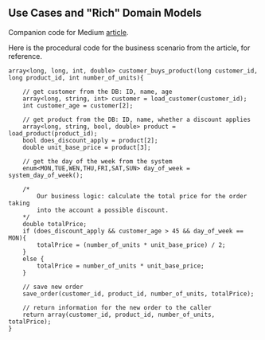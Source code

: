## Use Cases and "Rich" Domain Models

Companion code for Medium [article](https://medium.com/unil-ci-software-engineering/on-rich-domain-entities-in-ddd-and-use-cases-in-clean-architecture-e8fa695124b3).

Here is the procedural code for the business scenario from the article, for reference.

```text
array<long, long, int, double> customer_buys_product(long customer_id, long product_id, int number_of_units){

    // get customer from the DB: ID, name, age
    array<long, string, int> customer = load_customer(customer_id);
    int customer_age = customer[2];

    // get product from the DB: ID, name, whether a discount applies
    array<long, string, bool, double> product = load_product(product_id);
    bool does_discount_apply = product[2];
    double unit_base_price = product[3];

    // get the day of the week from the system
    enum<MON,TUE,WEN,THU,FRI,SAT,SUN> day_of_week = system_day_of_week();

    /*
        Our business logic: calculate the total price for the order taking
        into the account a possible discount.
    */
    double totalPrice;
    if (does_discount_apply && customer_age > 45 && day_of_week == MON){
        totalPrice = (number_of_units * unit_base_price) / 2;
    }
    else {
        totalPrice = number_of_units * unit_base_price;
    }

    // save new order
    save_order(customer_id, product_id, number_of_units, totalPrice);

    // return information for the new order to the caller
    return array(customer_id, product_id, number_of_units, totalPrice);
}
```